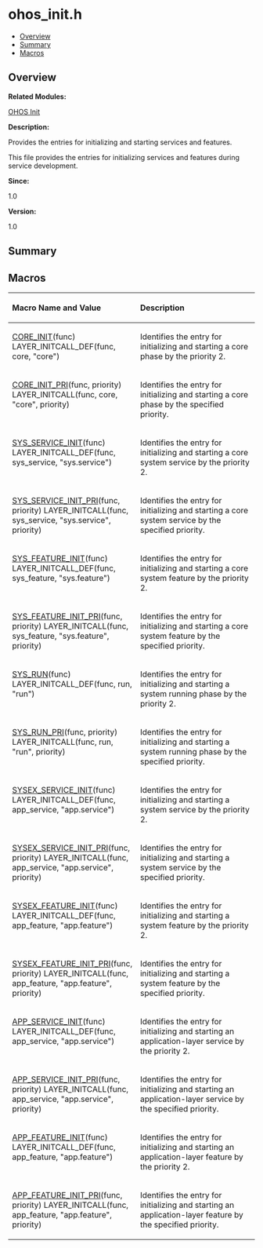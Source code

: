 # ohos\_init.h<a name="EN-US_TOPIC_0000001055078113"></a>

-   [Overview](#section446760383165628)
-   [Summary](#section1423954258165628)
-   [Macros](#define-members)

## **Overview**<a name="section446760383165628"></a>

**Related Modules:**

[OHOS Init](ohos-init.md)

**Description:**

Provides the entries for initializing and starting services and features. 

This file provides the entries for initializing services and features during service development. 

**Since:**

1.0

**Version:**

1.0

## **Summary**<a name="section1423954258165628"></a>

## Macros<a name="define-members"></a>

<a name="table1844014573165628"></a>
<table><thead align="left"><tr id="row1910596212165628"><th class="cellrowborder" valign="top" width="50%" id="mcps1.1.3.1.1"><p id="p1783331300165628"><a name="p1783331300165628"></a><a name="p1783331300165628"></a>Macro Name and Value</p>
</th>
<th class="cellrowborder" valign="top" width="50%" id="mcps1.1.3.1.2"><p id="p1157592477165628"><a name="p1157592477165628"></a><a name="p1157592477165628"></a>Description</p>
</th>
</tr>
</thead>
<tbody><tr id="row1314013520165628"><td class="cellrowborder" valign="top" width="50%" headers="mcps1.1.3.1.1 "><p id="p1372688202165628"><a name="p1372688202165628"></a><a name="p1372688202165628"></a><a href="ohos-init.md#ga97a9cae685c8fe08b3ed438c4de4419d">CORE_INIT</a>(func)   LAYER_INITCALL_DEF(func, core, "core")</p>
</td>
<td class="cellrowborder" valign="top" width="50%" headers="mcps1.1.3.1.2 "><p id="p1322882476165628"><a name="p1322882476165628"></a><a name="p1322882476165628"></a>Identifies the entry for initializing and starting a core phase by the priority 2. </p>
</td>
</tr>
<tr id="row837341741165628"><td class="cellrowborder" valign="top" width="50%" headers="mcps1.1.3.1.1 "><p id="p1811414338165628"><a name="p1811414338165628"></a><a name="p1811414338165628"></a><a href="ohos-init.md#ga028481fe849c821d876df662158d5122">CORE_INIT_PRI</a>(func, priority)   LAYER_INITCALL(func, core, "core", priority)</p>
</td>
<td class="cellrowborder" valign="top" width="50%" headers="mcps1.1.3.1.2 "><p id="p832127920165628"><a name="p832127920165628"></a><a name="p832127920165628"></a>Identifies the entry for initializing and starting a core phase by the specified priority. </p>
</td>
</tr>
<tr id="row44864552165628"><td class="cellrowborder" valign="top" width="50%" headers="mcps1.1.3.1.1 "><p id="p929895639165628"><a name="p929895639165628"></a><a name="p929895639165628"></a><a href="ohos-init.md#gaeecafaa1e903880d1d8570dc6b09aec7">SYS_SERVICE_INIT</a>(func)   LAYER_INITCALL_DEF(func, sys_service, "sys.service")</p>
</td>
<td class="cellrowborder" valign="top" width="50%" headers="mcps1.1.3.1.2 "><p id="p1401518380165628"><a name="p1401518380165628"></a><a name="p1401518380165628"></a>Identifies the entry for initializing and starting a core system service by the priority 2. </p>
</td>
</tr>
<tr id="row1624741950165628"><td class="cellrowborder" valign="top" width="50%" headers="mcps1.1.3.1.1 "><p id="p1677431341165628"><a name="p1677431341165628"></a><a name="p1677431341165628"></a><a href="ohos-init.md#ga8200637c1413a8ddfb2997668d325ba7">SYS_SERVICE_INIT_PRI</a>(func, priority)   LAYER_INITCALL(func, sys_service, "sys.service", priority)</p>
</td>
<td class="cellrowborder" valign="top" width="50%" headers="mcps1.1.3.1.2 "><p id="p1502792000165628"><a name="p1502792000165628"></a><a name="p1502792000165628"></a>Identifies the entry for initializing and starting a core system service by the specified priority. </p>
</td>
</tr>
<tr id="row354866293165628"><td class="cellrowborder" valign="top" width="50%" headers="mcps1.1.3.1.1 "><p id="p921222457165628"><a name="p921222457165628"></a><a name="p921222457165628"></a><a href="ohos-init.md#ga0ade3a78723c48748ae5fbbb261538a2">SYS_FEATURE_INIT</a>(func)   LAYER_INITCALL_DEF(func, sys_feature, "sys.feature")</p>
</td>
<td class="cellrowborder" valign="top" width="50%" headers="mcps1.1.3.1.2 "><p id="p1065702614165628"><a name="p1065702614165628"></a><a name="p1065702614165628"></a>Identifies the entry for initializing and starting a core system feature by the priority 2. </p>
</td>
</tr>
<tr id="row47053387165628"><td class="cellrowborder" valign="top" width="50%" headers="mcps1.1.3.1.1 "><p id="p1175846533165628"><a name="p1175846533165628"></a><a name="p1175846533165628"></a><a href="ohos-init.md#ga561c8a47e7b929c7300a0c2acb458459">SYS_FEATURE_INIT_PRI</a>(func, priority)   LAYER_INITCALL(func, sys_feature, "sys.feature", priority)</p>
</td>
<td class="cellrowborder" valign="top" width="50%" headers="mcps1.1.3.1.2 "><p id="p1702547607165628"><a name="p1702547607165628"></a><a name="p1702547607165628"></a>Identifies the entry for initializing and starting a core system feature by the specified priority. </p>
</td>
</tr>
<tr id="row401138152165628"><td class="cellrowborder" valign="top" width="50%" headers="mcps1.1.3.1.1 "><p id="p1627235677165628"><a name="p1627235677165628"></a><a name="p1627235677165628"></a><a href="ohos-init.md#gaa6d9a034e9ee034240a023e8cb9c2c78">SYS_RUN</a>(func)   LAYER_INITCALL_DEF(func, run, "run")</p>
</td>
<td class="cellrowborder" valign="top" width="50%" headers="mcps1.1.3.1.2 "><p id="p291082090165628"><a name="p291082090165628"></a><a name="p291082090165628"></a>Identifies the entry for initializing and starting a system running phase by the priority 2. </p>
</td>
</tr>
<tr id="row607148218165628"><td class="cellrowborder" valign="top" width="50%" headers="mcps1.1.3.1.1 "><p id="p2066977438165628"><a name="p2066977438165628"></a><a name="p2066977438165628"></a><a href="ohos-init.md#ga2371a43afede3e4840893448c9f97843">SYS_RUN_PRI</a>(func, priority)   LAYER_INITCALL(func, run, "run", priority)</p>
</td>
<td class="cellrowborder" valign="top" width="50%" headers="mcps1.1.3.1.2 "><p id="p1117341929165628"><a name="p1117341929165628"></a><a name="p1117341929165628"></a>Identifies the entry for initializing and starting a system running phase by the specified priority. </p>
</td>
</tr>
<tr id="row878790109165628"><td class="cellrowborder" valign="top" width="50%" headers="mcps1.1.3.1.1 "><p id="p1779507720165628"><a name="p1779507720165628"></a><a name="p1779507720165628"></a><a href="ohos-init.md#ga0e8322b3ab1975d234bd7275b79ed7eb">SYSEX_SERVICE_INIT</a>(func)   LAYER_INITCALL_DEF(func, app_service, "app.service")</p>
</td>
<td class="cellrowborder" valign="top" width="50%" headers="mcps1.1.3.1.2 "><p id="p12151874165628"><a name="p12151874165628"></a><a name="p12151874165628"></a>Identifies the entry for initializing and starting a system service by the priority 2. </p>
</td>
</tr>
<tr id="row638043908165628"><td class="cellrowborder" valign="top" width="50%" headers="mcps1.1.3.1.1 "><p id="p1670716318165628"><a name="p1670716318165628"></a><a name="p1670716318165628"></a><a href="ohos-init.md#gae0c14aff58448d4a428ad55cfee7c89b">SYSEX_SERVICE_INIT_PRI</a>(func, priority)   LAYER_INITCALL(func, app_service, "app.service", priority)</p>
</td>
<td class="cellrowborder" valign="top" width="50%" headers="mcps1.1.3.1.2 "><p id="p1787022192165628"><a name="p1787022192165628"></a><a name="p1787022192165628"></a>Identifies the entry for initializing and starting a system service by the specified priority. </p>
</td>
</tr>
<tr id="row71172530165628"><td class="cellrowborder" valign="top" width="50%" headers="mcps1.1.3.1.1 "><p id="p1347928806165628"><a name="p1347928806165628"></a><a name="p1347928806165628"></a><a href="ohos-init.md#ga7e321122cb4bfc41bfd266c39108e7c0">SYSEX_FEATURE_INIT</a>(func)   LAYER_INITCALL_DEF(func, app_feature, "app.feature")</p>
</td>
<td class="cellrowborder" valign="top" width="50%" headers="mcps1.1.3.1.2 "><p id="p1135942665165628"><a name="p1135942665165628"></a><a name="p1135942665165628"></a>Identifies the entry for initializing and starting a system feature by the priority 2. </p>
</td>
</tr>
<tr id="row1098633161165628"><td class="cellrowborder" valign="top" width="50%" headers="mcps1.1.3.1.1 "><p id="p1849481936165628"><a name="p1849481936165628"></a><a name="p1849481936165628"></a><a href="ohos-init.md#gabb08dfd40bae014ab94f4a3a0ff2180b">SYSEX_FEATURE_INIT_PRI</a>(func, priority)   LAYER_INITCALL(func, app_feature, "app.feature", priority)</p>
</td>
<td class="cellrowborder" valign="top" width="50%" headers="mcps1.1.3.1.2 "><p id="p1211753165165628"><a name="p1211753165165628"></a><a name="p1211753165165628"></a>Identifies the entry for initializing and starting a system feature by the specified priority. </p>
</td>
</tr>
<tr id="row477919442165628"><td class="cellrowborder" valign="top" width="50%" headers="mcps1.1.3.1.1 "><p id="p1396006311165628"><a name="p1396006311165628"></a><a name="p1396006311165628"></a><a href="ohos-init.md#gacd89f8f7d2c1e7490ae285f99f3a9d42">APP_SERVICE_INIT</a>(func)   LAYER_INITCALL_DEF(func, app_service, "app.service")</p>
</td>
<td class="cellrowborder" valign="top" width="50%" headers="mcps1.1.3.1.2 "><p id="p1557395446165628"><a name="p1557395446165628"></a><a name="p1557395446165628"></a>Identifies the entry for initializing and starting an application-layer service by the priority 2. </p>
</td>
</tr>
<tr id="row1213635580165628"><td class="cellrowborder" valign="top" width="50%" headers="mcps1.1.3.1.1 "><p id="p614238130165628"><a name="p614238130165628"></a><a name="p614238130165628"></a><a href="ohos-init.md#gac678e25b6b7d9949220139741ffa4233">APP_SERVICE_INIT_PRI</a>(func, priority)   LAYER_INITCALL(func, app_service, "app.service", priority)</p>
</td>
<td class="cellrowborder" valign="top" width="50%" headers="mcps1.1.3.1.2 "><p id="p949544955165628"><a name="p949544955165628"></a><a name="p949544955165628"></a>Identifies the entry for initializing and starting an application-layer service by the specified priority. </p>
</td>
</tr>
<tr id="row936201173165628"><td class="cellrowborder" valign="top" width="50%" headers="mcps1.1.3.1.1 "><p id="p744515108165628"><a name="p744515108165628"></a><a name="p744515108165628"></a><a href="ohos-init.md#ga6ae79099e42a2ee7680cc9d5ae4817d6">APP_FEATURE_INIT</a>(func)   LAYER_INITCALL_DEF(func, app_feature, "app.feature")</p>
</td>
<td class="cellrowborder" valign="top" width="50%" headers="mcps1.1.3.1.2 "><p id="p879239619165628"><a name="p879239619165628"></a><a name="p879239619165628"></a>Identifies the entry for initializing and starting an application-layer feature by the priority 2. </p>
</td>
</tr>
<tr id="row1723465332165628"><td class="cellrowborder" valign="top" width="50%" headers="mcps1.1.3.1.1 "><p id="p840134691165628"><a name="p840134691165628"></a><a name="p840134691165628"></a><a href="ohos-init.md#ga16168eb42790a913932f1ebd92a76fc1">APP_FEATURE_INIT_PRI</a>(func, priority)   LAYER_INITCALL(func, app_feature, "app.feature", priority)</p>
</td>
<td class="cellrowborder" valign="top" width="50%" headers="mcps1.1.3.1.2 "><p id="p1882536366165628"><a name="p1882536366165628"></a><a name="p1882536366165628"></a>Identifies the entry for initializing and starting an application-layer feature by the specified priority. </p>
</td>
</tr>
</tbody>
</table>

